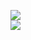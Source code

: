 [![](https://img.shields.io/badge/Made%20With-Github%20Spray-lightgrey.svg?style=for-the-badge&logo=github)](https://github.com/Annihil/github-spray#22208)  
[![](https://i.imgur.com/2DrTn0Z.gif)](https://github.com/Annihil/github-spray)